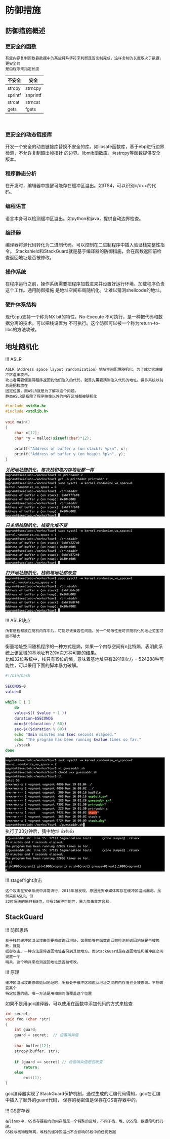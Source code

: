 # 防御措施

## 防御措施概述

### 更安全的函数

    有些内存复制函数靠数据中的某些特殊字符来判断是否复制完成，这样复制的长度取决于数据，更安全的
    是由程序来指定长度

| 不安全 | 安全 |
| ---- | ---- |
| strcpy | strncpy |
| sprintf | snprintf    |
| strcat  | strncat    |
| gets    | fgets    |  

<br>

### 更安全的动态链接库

开发一个安全的动态链接库替换不安全的库。如libsafe函数库，基于ebp进行边界检测，不允许复制超出帧指针
的边界。libmib函数库，为strcpy等函数提供安全版本。

### 程序静态分析

在开发时，编辑器中提醒可能存在缓冲区溢出。如ITS4，可以识别c/c++的代码。

### 编程语言

语言本身可以检测缓冲区溢出。如python和java，提供自动边界检查。

### 编译器

编译器将源代码转化为二进制代码。可以控制在二进制程序中插入验证栈完整性指令。
Stackshield和StackGuard就是基于编译器的防御措施，会在函数返回前检查返回地址是否被修改。

### 操作系统

在程序运行之前，操作系统需要把程序加载进来并设置好运行环境，加载程序负责这个工作。通用防御措施
是地址空间布局随机化。让难以猜测shellcode的地址。

### 硬件体系结构

现代cpu支持一个称为NX bit的特性，No-Execute 不可执行，是一种把代码和数据分离的技术。可以把栈设置为
不可执行。这个防御可以被一个称为return-to-libc的方法攻破。

## 地址随机化

!!! ASLR

    ASLR（Address space layout randomization）地址空间配置随机化。为了成功实施缓冲区溢出攻击，
    攻击者需要使漏洞程序返回到他们注入的代码，就首先需要猜测注入代码的地址。操作系统以前总是把栈放在
    固定位置，而ASLR就是为了解决这个问题。  
    静态ASLR是指除了程序映像以外的内存区域都被随机化  
    
```c
#include <stdio.h>
#include <stdlib.h>

void main()
{
    char x[12];
    char *y = malloc(sizeof(char)*12);
    
    printf("Address of buffer x (on stack): %p\n", x);
    printf("Address of buffer y (on heap): %p\n", y);
}
```

***关闭地址随机化，每次栈和堆内存地址都一样***
![关闭地址随机化1](../img/overflow-addr1.png)

***只关闭栈随机化，栈变化堆不变***
![关闭地址随机化2](../img/overflow-addr2.png)

***打开地址随机化，栈和堆地址都改变***
![关闭地址随机化3](../img/overflow-addr3.png)

!!! ASLR缺点

    所有进程都放在随机内存中后，可能导致兼容性问题。另一个局限性是可供随机化的地址范围可能不够大

衡量地址空间随机程序的一种方式是熵，如果一个内存空间有n比特熵，表明此系统上该区域的基地址有2的n次方种可能的结果。  
比如32位系统中，栈只有19位的熵，意味着基地址只有2的19次方 = 524288种可能性，可以采用下面的脚本暴力破解。

```bash
#!/bin/bash

SECONDS=0
value=0

while [ 1 ]
    do
    value=$(( $value + 1 ))
    duration=$SECONDS
    min=$(($duration / 60))
    sec=$(($duration % 60))
    echo "$min minutes and $sec seconds elapsed."
    echo "The program has been running $value times so far."
    ./stack
done
```
![猜返回地址攻击1](../img/overflow-attackaslr1.png)
执行了33分钟后，猜中地址 &#x1F44D;&#x1F44D;&#x1F44D;
![猜返回地址攻击2](../img/overflow-attackaslr2.png)


!!! stagefright攻击

    这个攻击在安卓系统中非常流行，2015年被发现，原因是安卓媒体库存在缓冲区溢出漏洞。虽然采用ASLR，但
    32位系统的熵只有8位，只有256种可能性，暴力攻击非常容易，
    
## StackGuard

!!! 防御思路

    基于栈的缓冲区溢出攻击需要修改返回地址，如果能够在函数返回前检测到返回地址是否被修改，就能
    抵御攻击。一种方法是将返回地址备份到其他地方。而StackGuard是在返回地址和缓冲区之间设置一个
    哨兵，这个哨兵来检测返回地址是否被修改。

!!! 原理

    缓冲区溢出攻击修改返回地址时，所有处于缓冲区和返回地址之间的内存值也会被修改。不想改变某个
    特定位置的值，唯一方法是用相同的值覆盖这个位置

如果不是用gcc编译器，可以使用在函数中添加代码的方式来检查
```c
int secret;
void foo (char *str)
{
    int guard;
    guard = secret;  // 设置哨兵值
    
    char buffer[12];
    strcpy(buffer, str);
    
    if (guard == secret) // 检查哨兵值是否改变
        return;
    else
        exit(1);
}
```

gcc编译器实现了StackGuard保护机制，通过生成的汇编代码得知，gcc在汇编中插入了额外的guard代码，
保存的秘密值是保存在GS寄存器中的。

!!! GS寄存器

    在linux中，GS寄存器指向的内存段是一个特殊的区域，不同于栈、堆、BSS段、数据段和代码段。
    GS段与栈物理隔离，堆栈的缓冲区溢出不会影响GS段中的任何数据